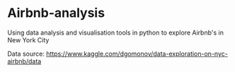 # Airbnb-analysis
Using data analysis and visualisation tools in python to explore Airbnb's in New York City

Data source: https://www.kaggle.com/dgomonov/data-exploration-on-nyc-airbnb/data
